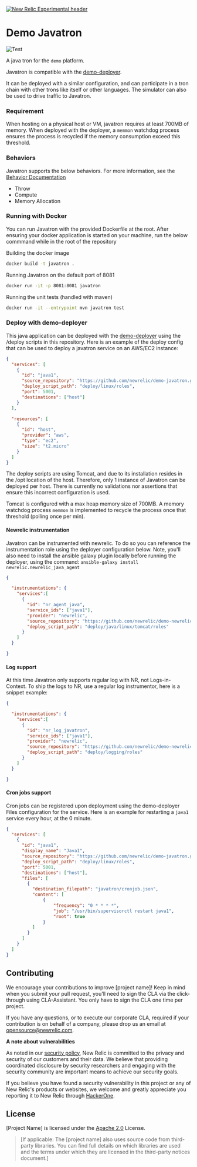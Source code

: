 [![New Relic Experimental header](https://github.com/newrelic/opensource-website/raw/master/src/images/categories/Experimental.png)](https://opensource.newrelic.com/oss-category/#new-relic-experimental)

# Demo Javatron

![Test](https://github.com/newrelic/demo-javatron/workflows/Test/badge.svg?event=push)

A java tron for the `demo` platform.

Javatron is compatible with the [demo-deployer](https://github.com/newrelic/demo-deployer).

It can be deployed with a similar configuration, and can participate in a tron chain with other trons like itself or other languages.
The simulator can also be used to drive traffic to Javatron.


### Requirement

When hosting on a physical host or VM, javatron requires at least 700MB of memory.
When deployed with the deployer, a `memmon` watchdog process ensures the process is recycled if the memory consumption exceed this threshold.


### Behaviors

Javatron supports the below behaviors. For more information, see the [Behavior Documentation](https://github.com/newrelic/demo-deployer/tree/main/documentation/developer/behaviors)

* Throw
* Compute
* Memory Allocation


### Running with Docker

You can run Javatron with the provided Dockerfile at the root.
After ensuring your docker application is started on your machine, run the below commmand while in the root of the repository

Building the docker image
```bash
docker build -t javatron .
```

Running Javatron on the default port of 8081
```bash
docker run -it -p 8081:8081 javatron
```

Running the unit tests (handled with maven)
```bash
docker run -it --entrypoint mvn javatron test
```

### Deploy with demo-deployer
This java application can be deployed with the [demo-deployer](https://github.com/newrelic/demo-deployer) using the /deploy scripts in this repository.
Here is an example of the deploy config that can be used to deploy a javatron service on an AWS/EC2 instance:

```json
{
  "services": [
    {
      "id": "java1",
      "source_repository": "https://github.com/newrelic/demo-javatron.git",
      "deploy_script_path": "deploy/linux/roles",
      "port": 5001,
      "destinations": ["host"]
    }
  ],

  "resources": [
    {
      "id": "host",
      "provider": "aws",
      "type": "ec2",
      "size": "t2.micro"
    }
  ]
}
```

The deploy scripts are using Tomcat, and due to its installation resides in the /opt location of the host. Therefore, only 1 instance of Javatron can be deployed per host. There is currently no validations nor assertions that ensure this incorrect configuration is used.

Tomcat is configured with a max heap memory size of 700MB. A memory watchdog process `memmon` is implemented to recycle the process once that threshold (polling once per min).

#### Newrelic instrumentation

Javatron can be instrumented with newrelic. To do so you can reference the instrumentation role using the deployer configuration below.
Note, you'll also need to install the ansible galaxy plugin locally before running the deployer, using the command: `ansible-galaxy install newrelic.newrelic_java_agent`

```json
{

  "instrumentations": {
    "services":[
      {
        "id": "nr_agent_java",
        "service_ids": ["java1"],
        "provider": "newrelic",
        "source_repository": "https://github.com/newrelic/demo-newrelic-instrumentation.git",
        "deploy_script_path": "deploy/java/linux/tomcat/roles"
      }
    ]
  }

}
```


#### Log support

At this time Javatron only supports regular log with NR, not Logs-in-Context. To ship the logs to NR, use a regular log instrumentor, here is a snippet example:

```json
{

  "instrumentations": {
    "services":[
      {
        "id": "nr_log_javatron",
        "service_ids": ["java1"],
        "provider": "newrelic",
        "source_repository": "https://github.com/newrelic/demo-newrelic-instrumentation.git",
        "deploy_script_path": "deploy/logging/roles"
      }
    ]
  }

}
```


#### Cron jobs support

Cron jobs can be registered upon deployment using the demo-deployer Files configuration for the service. Here is an example for restarting a `java1` service every hour, at the 0 minute.

```json
{
  "services": [
    {
      "id": "java1",
      "display_name": "Java1",
      "source_repository": "https://github.com/newrelic/demo-javatron.git",
      "deploy_script_path": "deploy/linux/roles",
      "port": 5001,
      "destinations": ["host"],
      "files": [
        {
          "destination_filepath": "javatron/cronjob.json",
          "content": [
              {
                  "frequency": "0 * * * *",
                  "job": "/usr/bin/supervisorctl restart java1",
                  "root": true
              }
          ]
        }
      ]
    }
  ]
}
```


## Contributing
We encourage your contributions to improve [project name]! Keep in mind when you submit your pull request, you'll need to sign the CLA via the click-through using CLA-Assistant. You only have to sign the CLA one time per project.

If you have any questions, or to execute our corporate CLA, required if your contribution is on behalf of a company,  please drop us an email at opensource@newrelic.com.

**A note about vulnerabilities**

As noted in our [security policy](../../security/policy), New Relic is committed to the privacy and security of our customers and their data. We believe that providing coordinated disclosure by security researchers and engaging with the security community are important means to achieve our security goals.

If you believe you have found a security vulnerability in this project or any of New Relic's products or websites, we welcome and greatly appreciate you reporting it to New Relic through [HackerOne](https://hackerone.com/newrelic).

## License
[Project Name] is licensed under the [Apache 2.0](http://apache.org/licenses/LICENSE-2.0.txt) License.
>[If applicable: The [project name] also uses source code from third-party libraries. You can find full details on which libraries are used and the terms under which they are licensed in the third-party notices document.]
